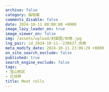 ```yaml
---
archive: false
category: 猫档案
comments_disable: false
date: 2024-10-11 00:00:00 +0000
image_lazy_loader_on: true
image_viewer_on: false
img: /assets/upload/封面图/肉卷.jpg
lng_pair: id_2024-10-11--230627_肉卷
meta_modify_date: 2024-10-11 23:06:29 +0800
on_site_search_exclude: false
published: true
search_engine_exclude: false
tags:
- 宝山校区
- 已领养
title: Meat rolls
---
```

